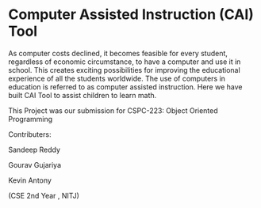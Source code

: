 # Computer Assisted Instruction (CAI) Tool


As computer costs declined, it becomes feasible for every student, regardless of economic circumstance,
to have a computer and use it in school. This creates exciting possibilities for improving the educational
experience of all the students worldwide. The use of computers in education is referred to as computer
assisted instruction. Here we have built CAI Tool to assist children to learn math. 

This Project was our submission for CSPC-223: Object Oriented Programming

Contributers: 

Sandeep Reddy 

Gourav Gujariya

Kevin Antony

(CSE 2nd Year , NITJ)
